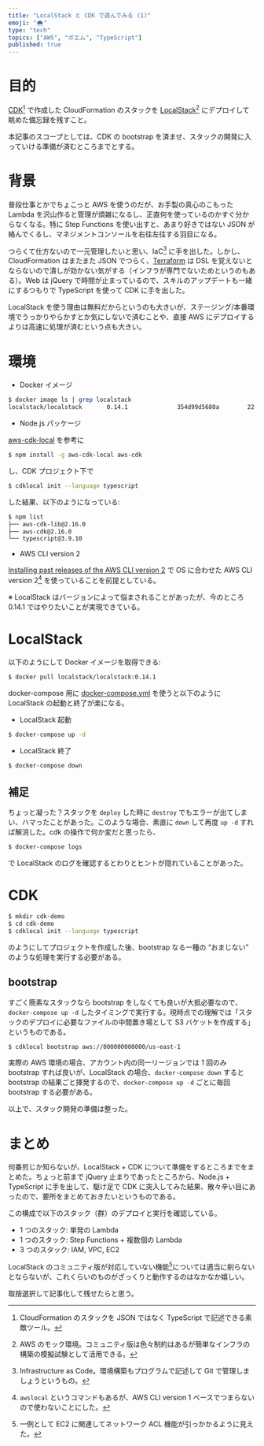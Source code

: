 ```yaml
---
title: "LocalStack と CDK で遊んでみる (1)"
emoji: "🌨"
type: "tech"
topics: ["AWS", "ポエム", "TypeScript"]
published: true
---
```


# 目的

[CDK](https://aws.amazon.com/jp/cdk/)[^1] で作成した CloudFormation のスタックを [LocalStack](https://github.com/localstack/localstack)[^2] にデプロイして眺めた備忘録を残すこと。

[^1]: CloudFormation のスタックを JSON ではなく TypeScript で記述できる素敵ツール。
[^2]: AWS のモック環境。コミュニティ版は色々制約はあるが簡単なインフラの構築の模擬試験として活用できる。

本記事のスコープとしては、CDK の bootstrap を済ませ、スタックの開発に入っていける準備が済むところまでとする。

# 背景

普段仕事とかでちょこっと AWS を使うのだが、お手製の真心のこもった Lambda を沢山作ると管理が煩雑になるし、正直何を使っているのかすぐ分からなくなる。特に Step Functions を使い出すと、あまり好きではない JSON が絡んでくるし、マネジメントコンソールを右往左往する羽目になる。

つらくて仕方ないので一元管理したいと思い、IaC[^3] に手を出した。しかし、CloudFormation はまたまた JSON でつらく、[Terraform](https://www.terraform.io/) は DSL を覚えないとならないので潰しが効かない気がする（インフラが専門でないためというのもある）。Web は jQuery で時間が止まっているので、スキルのアップデートも一緒にするつもりで TypeScript を使って CDK に手を出した。

[^3]: Infrastructure as Code。環境構築もプログラムで記述して Git で管理しましょうというもの。

LocalStack を使う理由は無料だからというのも大きいが、ステージング/本番環境でうっかりやらかすとか気にしないで済むことや、直接 AWS にデプロイするよりは高速に処理が済むという点も大きい。

# 環境

- Docker イメージ

```sh
$ docker image ls | grep localstack
localstack/localstack       0.14.1              354d99d5680a        22 hours ago        1.5GB
```

- Node.js パッケージ

[aws-cdk-local](https://github.com/localstack/aws-cdk-local) を参考に

```sh
$ npm install -g aws-cdk-local aws-cdk
```

し、CDK プロジェクト下で

```sh
$ cdklocal init --language typescript
```

した結果、以下のようになっている:

```sh
$ npm list
├── aws-cdk-lib@2.16.0
├── aws-cdk@2.16.0
└── typescript@3.9.10
```

- AWS CLI version 2

[Installing past releases of the AWS CLI version 2](https://docs.aws.amazon.com/cli/latest/userguide/getting-started-version.html) で OS に合わせた AWS CLI version 2[^4] を使っていることを前提としている。

[^4]: `awslocal` というコマンドもあるが、AWS CLI version 1 ベースでつまらないので使わないことにした。

※ LocalStack はバージョンによって悩まされることがあったが、今のところ 0.14.1 ではやりたいことが実現できている。

# LocalStack

以下のようにして Docker イメージを取得できる:

```sh
$ docker pull localstack/localstack:0.14.1
```

docker-compose 用に [docker-compose.yml](https://github.com/localstack/localstack/blob/master/docker-compose.yml) を使うと以下のように LocalStack の起動と終了が楽になる。

- LocalStack 起動

```sh
$ docker-compose up -d
```

- LocalStack 終了

```sh
$ docker-compose down
```

## 補足

ちょっと凝った？スタックを `deploy` した時に `destroy` でもエラーが出てしまい、ハマったことがあった。このような場合、素直に `down` して再度 `up -d` すれば解消した。cdk の操作で何か変だと思ったら、

```sh
$ docker-compose logs
```

で LocalStack のログを確認するとわりとヒントが隠れていることがあった。

# CDK

```sh
$ mkdir cdk-demo
$ cd cdk-demo
$ cdklocal init --language typescript
```

のようにしてプロジェクトを作成した後、bootstrap なる一種の “おまじない” のような処理を実行する必要がある。

## bootstrap

すごく簡素なスタックなら bootstrap をしなくても良いが大抵必要なので、`docker-compose up -d` したタイミングで実行する。現時点での理解では「スタックのデプロイに必要なファイルの中間置き場として S3 バケットを作成する」というものである。

```sh
$ cdklocal bootstrap aws://000000000000/us-east-1
```

実際の AWS 環境の場合、アカウント内の同一リージョンでは 1 回のみ bootstrap すれば良いが、LocalStack の場合、`docker-compose down` すると bootstrap の結果ごと揮発するので、`docker-compose up -d` ごとに毎回 bootstrap する必要がある。

以上で、スタック開発の準備は整った。

# まとめ

何番煎じか知らないが、LocalStack + CDK について準備をするところまでをまとめた。ちょっと前まで jQuery 止まりであったところから、Node.js + TypeScript に手を出して、駆け足で CDK に突入してみた結果、散々辛い目にあったので、要所をまとめておきたいというものである。

この構成で以下のスタック（群）のデプロイと実行を確認している。

- 1 つのスタック: 単発の Lambda
- 1 つのスタック: Step Functions + 複数個の Lambda
- 3 つのスタック: IAM, VPC, EC2

LocalStack のコミュニティ版が対応していない機能[^5]については適当に削らないとならないが、これくらいのものがざっくりと動作するのはなかなか嬉しい。

取捨選択して記事化して残せたらと思う。

[^5]: 一例として EC2 に関連してネットワーク ACL 機能が引っかかるように見えた。
